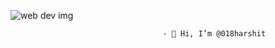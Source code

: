  ![web dev img](https://github.com/user-attachments/assets/7ff72aaf-6d58-4755-90f2-8994dc15597e)
 
                                      - 👋 Hi, I’m @018harshit

<!---
018harshit/018harshit is a ✨ special ✨ repository because its `README.md` (this file) appears on your GitHub profile.
You can click the Preview link to take a look at your changes.
--->

